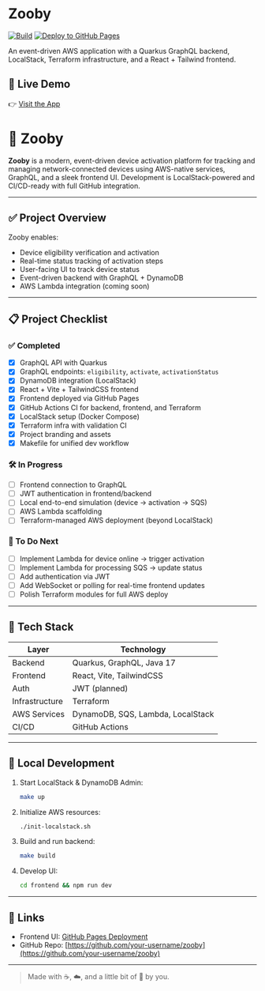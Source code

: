 # Zooby

[![Build](https://github.com/johnboyce/zooby/actions/workflows/build.yml/badge.svg)](https://github.com/johnboyce/zooby/actions/workflows/build.yml)
[![Deploy to GitHub Pages](https://github.com/johnboyce/zooby/actions/workflows/deploy.yml/badge.svg)](https://github.com/johnboyce/zooby/actions/workflows/deploy.yml)

An event-driven AWS application with a Quarkus GraphQL backend, LocalStack, Terraform infrastructure, and a React + Tailwind frontend.

## 🚀 Live Demo

👉 [Visit the App](https://johnboyce.github.io/zooby/)

# 🦾 Zooby

**Zooby** is a modern, event-driven device activation platform for tracking and managing network-connected devices using AWS-native services, GraphQL, and a sleek frontend UI. Development is LocalStack-powered and CI/CD-ready with full GitHub integration.

---

## ✅ Project Overview

Zooby enables:
- Device eligibility verification and activation
- Real-time status tracking of activation steps
- User-facing UI to track device status
- Event-driven backend with GraphQL + DynamoDB
- AWS Lambda integration (coming soon)

---

## 📋 Project Checklist

### ✅ Completed

- [x] GraphQL API with Quarkus
- [x] GraphQL endpoints: `eligibility`, `activate`, `activationStatus`
- [x] DynamoDB integration (LocalStack)
- [x] React + Vite + TailwindCSS frontend
- [x] Frontend deployed via GitHub Pages
- [x] GitHub Actions CI for backend, frontend, and Terraform
- [x] LocalStack setup (Docker Compose)
- [x] Terraform infra with validation CI
- [x] Project branding and assets
- [x] Makefile for unified dev workflow

### 🛠️ In Progress

- [ ] Frontend connection to GraphQL
- [ ] JWT authentication in frontend/backend
- [ ] Local end-to-end simulation (device → activation → SQS)
- [ ] AWS Lambda scaffolding
- [ ] Terraform-managed AWS deployment (beyond LocalStack)

### 🧭 To Do Next

- [ ] Implement Lambda for device online → trigger activation
- [ ] Implement Lambda for processing SQS → update status
- [ ] Add authentication via JWT
- [ ] Add WebSocket or polling for real-time frontend updates
- [ ] Polish Terraform modules for full AWS deploy

---

## 🧰 Tech Stack

| Layer        | Technology                         |
|--------------|-------------------------------------|
| Backend      | Quarkus, GraphQL, Java 17          |
| Frontend     | React, Vite, TailwindCSS           |
| Auth         | JWT (planned)                      |
| Infrastructure | Terraform                        |
| AWS Services | DynamoDB, SQS, Lambda, LocalStack  |
| CI/CD        | GitHub Actions                     |

---

## 🧪 Local Development

1. Start LocalStack & DynamoDB Admin:
    ```bash
    make up
    ```

2. Initialize AWS resources:
    ```bash
    ./init-localstack.sh
    ```

3. Build and run backend:
    ```bash
    make build
    ```

4. Develop UI:
    ```bash
    cd frontend && npm run dev
    ```

---

## 🔗 Links

- Frontend UI: [GitHub Pages Deployment](https://your-username.github.io/zooby)
- GitHub Repo: [https://github.com/your-username/zooby](https://github.com/your-username/zooby)

---

> Made with ☕, ☁️, and a little bit of 🔌 by you.
